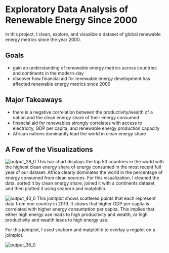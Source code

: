 # Exploratory Data Analysis of Renewable Energy Since 2000
In this project, I clean, explore, and visualize a dataset of global renewable energy metrics since the year 2000. 


## Goals
- gain an understanding of renewable energy metrics across countries and continents in the modern-day
- discover how financial aid for renewable energy development has affected renewable energy metrics since 2000


## Major Takeaways
- there is a negative correlation between the productivity/wealth of a nation and the clean energy share of their energy consumed
- financial aid for renewables strongly correlates with access to electricity, GDP per capita, and renewable energy production capacity
- African nations dominantly lead the world in clean energy share
  
## A Few of the Visualizations
![output_28_0](https://github.com/joeywakeman/renewables/assets/144757059/acb082fd-7a67-4483-9ebb-377d54ac5721)
This bar chart displays the top 50 countries in the world with the highest clean energy share of energy consumed in the most recent full year of our dataset. Africa clearly dominates the world in the percentage of energy consumed from clean sources. For this visualization, I cleaned the data, sorted it by clean energy share, joined it with a continents dataset, and then plotted it using seaborn and matplotlib.

![output_40_0](https://github.com/joeywakeman/renewables/assets/144757059/6a487763-a444-475d-b3c6-b780f01e7ea0)
This jointplot shows scattered points that each represent data from one country in 2019. It shows that higher GDP per capita is correlated with higher energy consumption per capita. This implies that either high energy use leads to high productivity and wealth, or high productivity and wealth leads to high energy use. 

For this jointplot, I used seaborn and matplotlib to overlay a regplot on a jointplot.

![output_36_0](https://github.com/joeywakeman/renewables/assets/144757059/900704f1-3956-45d9-9324-d82367ca69f4)
